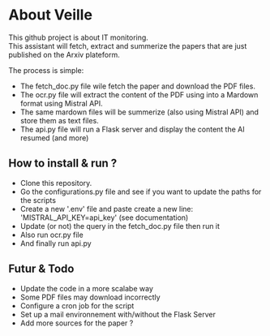 # About Veille

This github project is about IT monitoring.\
This assistant will fetch, extract and summerize the papers that are just published on the Arxiv plateform.

The process is simple:
- The fetch_doc.py file wile fetch the paper and download the PDF files.
- The ocr.py file will extract the content of the PDF using into a Mardown format using Mistral API. 
- The same mardown files will be summerize (also using Mistral API) and store them as text files.
- The api.py file will run a Flask server and display the content the AI resumed (and more)

## How to install & run ?

- Clone this repository.
- Go the configurations.py file and see if you want to update the paths for the scripts
- Create a new '.env' file and paste create a new line: 'MISTRAL_API_KEY=api_key' (see documentation)
- Update (or not) the query in the fetch_doc.py file then run it
- Also run ocr.py file
- And finally run api.py

## Futur & Todo

- Update the code in a more scalabe way
- Some PDF files may download incorrectly
- Configure a cron job for the script
- Set up a mail environnement with/without the Flask Server
- Add more sources for the paper ?




